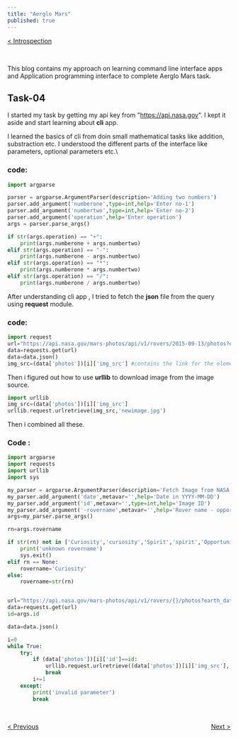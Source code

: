 ```yaml
---
title: "Aerglo Mars"
published: true
---
```

<p style="text-align:left; color:white">
<a href="/2021/11/19/Amfoss/index.html" >< Introspection</a>
</p>
<br/>

This blog contains my approach on learning command line interface apps and Application programming interface to complete Aerglo Mars task.

## Task-04

I started my task by getting my api key from "https://api.nasa.gov". I kept it aside and start learning about **cli** app.

I learned the basics of cli from doin small mathematical tasks like addition, substraction etc. I understood the different parts of the interface like parameters, optional parameters etc.\
### code:

```py
import argparse

parser = argparse.ArgumentParser(description='Adding two numbers')
parser.add_argument('numberone',type=int,help='Enter no-1')
parser.add_argument('numbertwo',type=int,help='Enter no-2')
parser.add_argument('operation',help='Enter operation')
args = parser.parse_args()

if str(args.operation) == "+":
	print(args.numberone + args.numbertwo)
elif str(args.operation) == "-":
	print(args.numberone - args.numbertwo)
elif str(args.operation) == "*":
	print(args.numberone * args.numbertwo)
elif str(args.operation) == "/":
	print(args.numberone / args.numbertwo)
```
After understanding cli app , I tried to fetch the **json** file from the query using **request** module.
### code:
```py
import request
url="https://api.nasa.gov/mars-photos/api/v1/rovers/2015-09-13/photos?earth_date={}&api_key=Oxnb3aAfbCBjXgreQ0EaFtKlPh66yNBl3QGWXgno"
data=requests.get(url)
data=data.json()
img_src=(data['photos'])[i]['img_src'] #contains the link for the element
```
Then i figured out how to use **urllib** to download image from the image source.
```py
import urllib
img_src=(data['photos'])[i]['img_src']
urllib.request.urlretrieve(img_src,'newimage.jpg')
```
Then i combined all these.
### Code :
```py
import argparse
import requests
import urllib
import sys

my_parser = argparse.ArgumentParser(description='Fetch Image from NASA API')
my_parser.add_argument('date',metavar='',help='Date in YYYY-MM-DD')
my_parser.add_argument('id',metavar='',type=int,help='Image ID')
my_parser.add_argument('-rovername',metavar='',help='Rover name - opportunity , spirit , curiosity(default)')
args=my_parser.parse_args()

rn=args.rovername

if str(rn) not in ['Curiosity','curiosity','Spirit','spirit','Opportunity','opportunity'] and rn!=None:
    print('unknown rovername')
    sys.exit()
elif rn == None:
    rovername='Curiosity'
else:
    rovername=str(rn)


url="https://api.nasa.gov/mars-photos/api/v1/rovers/{}/photos?earth_date={}&api_key=Oxnb3aAfbCBjXgreQ0EaFtKlPh66yNBl3QGWXgno".format(rovername,str(args.date))
data=requests.get(url)
id=args.id

data=data.json()

i=0
while True:
    try:
        if (data['photos'])[i]['id']==id:
            urllib.request.urlretrieve((data['photos'])[i]['img_src'],'newimage.jpg')
            break
        i+=1
    except:
        print('invalid parameter')
        break
```

<br/>
<p style="text-align:left;">
<a href="/2021/09/26/programming/index.html" >< Previous</a>
<span style="float:right;"><a href="/2021/09/28/flutter/index.html" >Next ></a>
</span>
</p>
